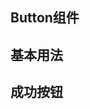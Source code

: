 <script setup>
    import demo1 from "./demo1.vue"
    import demo2 from "./demo2.vue"
    import preview from "@/components/preview.vue"
</script>

## Button组件

## 基本用法
<demo1 />
<preview type="button" types="demo1"/>

## 成功按钮
<demo2/>
<preview type="button" types="demo2"/>
